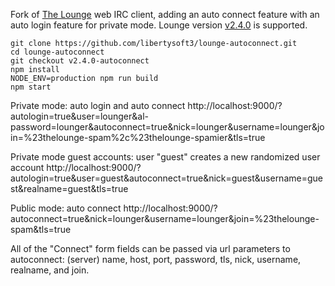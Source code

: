 Fork of [The Lounge](https://github.com/thelounge/lounge) web IRC client, adding an auto connect feature with an auto login feature for private mode. Lounge version [v2.4.0](https://github.com/thelounge/lounge/releases/tag/v2.4.0) is supported.

    git clone https://github.com/libertysoft3/lounge-autoconnect.git
    cd lounge-autoconnect
    git checkout v2.4.0-autoconnect
    npm install
    NODE_ENV=production npm run build
    npm start

Private mode: auto login and auto connect http://localhost:9000/?autologin=true&user=lounger&al-password=lounger&autoconnect=true&nick=lounger&username=lounger&join=%23thelounge-spam%2c%23thelounge-spamier&tls=true

Private mode guest accounts: user "guest" creates a new randomized user account http://localhost:9000/?autologin=true&user=guest&autoconnect=true&nick=guest&username=guest&realname=guest&tls=true

Public mode: auto connect http://localhost:9000/?autoconnect=true&nick=lounger&username=lounger&join=%23thelounge-spam&tls=true

All of the "Connect" form fields can be passed via url parameters to autoconnect: (server) name, host, port, password, tls, nick, username, realname, and join.
